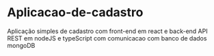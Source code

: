 # Aplicacao-de-cadastro
Aplicação simples de cadastro com front-end em react e back-end API REST em nodeJS e typeScript com comunicacao com banco de dados mongoDB
